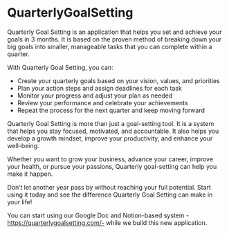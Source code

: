 # QuarterlyGoalSetting

Quarterly Goal Setting is an application that helps you set and achieve your goals in 3 months. It is based on the proven method of breaking down your big goals into smaller, manageable tasks that you can complete within a quarter.

With Quarterly Goal Setting, you can:

- Create your quarterly goals based on your vision, values, and priorities
- Plan your action steps and assign deadlines for each task
- Monitor your progress and adjust your plan as needed
- Review your performance and celebrate your achievements
- Repeat the process for the next quarter and keep moving forward

Quarterly Goal Setting is more than just a goal-setting tool. It is a system that helps you stay focused, motivated, and accountable. It also helps you develop a growth mindset, improve your productivity, and enhance your well-being.

Whether you want to grow your business, advance your career, improve your health, or pursue your passions, Quarterly goal-setting can help you make it happen.

Don’t let another year pass by without reaching your full potential. Start using it today and see the difference Quarterly Goal Setting can make in your life!

You can start using our Google Doc and Notion-based system - https://quarterlygoalsetting.com/- while we build this new application. 
